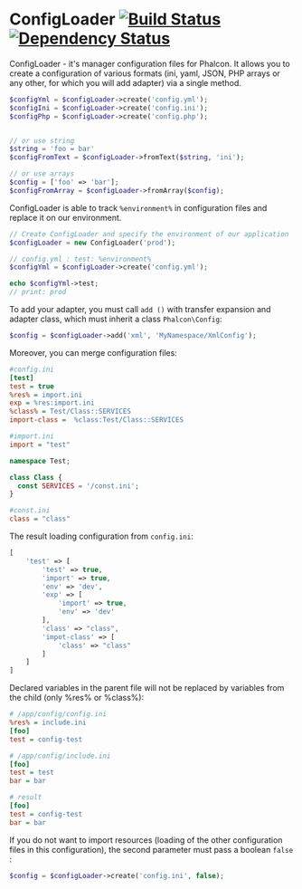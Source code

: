 ConfigLoader [![Build Status](https://travis-ci.org/JimmDiGrizli/phalcon-config-loader.png?branch=develop)](https://travis-ci.org/JimmDiGrizli/phalcon-config-loader) [![Dependency Status](https://www.versioneye.com/user/projects/537c85fe14c1580a86000103/badge.svg)](https://www.versioneye.com/user/projects/537c85fe14c1580a86000103)
===============================

ConfigLoader - it's manager configuration files for Phalcon. It allows you to create a configuration of various formats (ini, yaml, JSON, PHP arrays or any other, for which you will add adapter) via a single method. 

```php
$configYml = $configLoader->create('config.yml');
$configIni = $configLoader->create('config.ini');
$configPhp = $configLoader->create('config.php');


// or use string
$string = 'foo = bar'
$configFromText = $configLoader->fromText($string, 'ini');

// or use arrays
$config = ['foo' => 'bar'];
$configFromArray = $configLoader->fromArray($config);
```

ConfigLoader is able to track ```%environment%``` in configuration files and replace it on our environment.

```php
// Create ConfigLoader and specify the environment of our application
$configLoader = new ConfigLoader('prod');

// config.yml : test: %environment%
$configYml = $configLoader->create('config.yml');

echo $configYml->test;
// print: prod 
```
To add your adapter, you must call ```add ()``` with transfer expansion and adapter class, 
which must inherit a class ```Phalcon\Config```:

```php
$config = $configLoader->add('xml', 'MyNamespace/XmlConfig');
```

Moreover, you can merge configuration files:

```ini
#config.ini
[test]
test = true
%res% = import.ini
exp = %res:import.ini
%class% = Test/Class::SERVICES
import-class =  %class:Test/Class::SERVICES
```

```ini
#import.ini
import = "test"
```

```php
namespace Test;

class Class {
  const SERVICES = '/const.ini';
}
```


```ini
#const.ini
class = "class"
```

The result loading configuration from ```config.ini```:

```php
[                               
    'test' => [                 
        'test' => true,                             
        'import' => true,       
        'env' => 'dev',
        'exp' => [
            'import' => true,
            'env' => 'dev'
        ],
        'class' => "class",
        'impot-class' => [
            'class' => "class"
        ]
    ]                           
]                               
```

Declared variables in the parent file will not be replaced by variables from the child (only %res% or %class%):

```ini
# /app/config/config.ini
%res% = include.ini
[foo]
test = config-test
```

```ini
# /app/config/include.ini
[foo]
test = test
bar = bar
```

```ini
# result
[foo]
test = config-test
bar = bar
```

If you do not want to import resources (loading of the other configuration files in this configuration), the second parameter must pass a boolean ```false ```:

```php
$config = $configLoader->create('config.ini', false);
```


